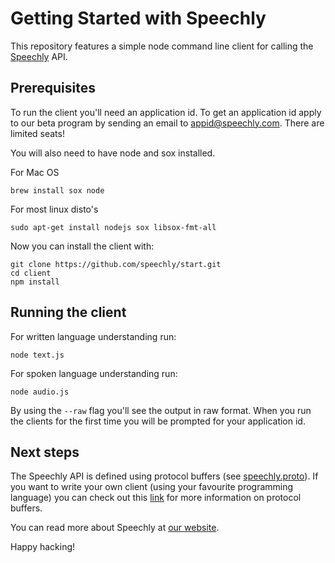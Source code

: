 # Getting Started with Speechly

This repository features a simple node command line client for calling the [Speechly](https://www.speechly.com/) API. 

## Prerequisites

To run the client you'll need an application id. To get an application id apply to our beta program by sending an email to [appid@speechly.com](mailto:appid@speechly.com). There are limited seats!

You will also need to have node and sox installed. 

For Mac OS

    brew install sox node

For most linux disto's

    sudo apt-get install nodejs sox libsox-fmt-all

Now you can install the client with: 
    
    git clone https://github.com/speechly/start.git
    cd client
    npm install 

## Running the client

For written language understanding run:

    node text.js

For spoken language understanding run:

    node audio.js

By using the `--raw` flag you'll see the output in raw format. When you run the clients for the first time you will be prompted for your application id.   

## Next steps

The Speechly API is defined using protocol buffers (see [speechly.proto](speechly.proto)). If you want to write your own client (using your favourite programming language) you can check out this [link](https://developers.google.com/protocol-buffers/) for more information on protocol buffers.

You can read more about Speechly at [our website](https://www.speechly.com/).

Happy hacking!